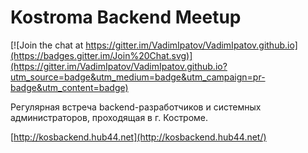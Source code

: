 # Kostroma Backend Meetup

[![Join the chat at https://gitter.im/VadimIpatov/VadimIpatov.github.io](https://badges.gitter.im/Join%20Chat.svg)](https://gitter.im/VadimIpatov/VadimIpatov.github.io?utm_source=badge&utm_medium=badge&utm_campaign=pr-badge&utm_content=badge)

Регулярная встреча backend-разработчиков и системных администраторов, проходящая в г. Костроме.

[http://kosbackend.hub44.net](http://kosbackend.hub44.net/)
